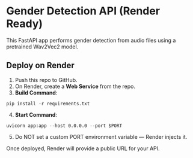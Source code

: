 # Gender Detection API (Render Ready)

This FastAPI app performs gender detection from audio files using a pretrained Wav2Vec2 model.

## Deploy on Render

1. Push this repo to GitHub.
2. On Render, create a **Web Service** from the repo.
3. **Build Command**: 
```
pip install -r requirements.txt
```
4. **Start Command**: 
```
uvicorn app:app --host 0.0.0.0 --port $PORT
```
5. Do NOT set a custom PORT environment variable — Render injects it.

Once deployed, Render will provide a public URL for your API.
